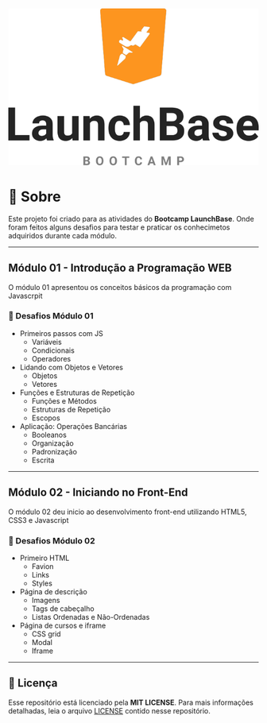<h1 align = "center"><img src="logoparagit.png" ></h1>

# :page_facing_up: Sobre

Este projeto foi criado para as atividades do **Bootcamp LaunchBase**. Onde foram feitos alguns desafios para testar e praticar os conhecimetos adquiridos durante cada módulo.

---

## Módulo 01 - Introdução a Programação WEB 

O módulo 01 apresentou os conceitos básicos da programação com Javascrpit

### :rocket: Desafios Módulo 01

 - Primeiros passos com JS
   - Variáveis
   - Condicionais
   - Operadores
 - Lidando com Objetos e Vetores
   - Objetos 
   - Vetores
 - Funções e Estruturas de Repetição
   - Funções e Métodos
   - Estruturas de Repetição
   - Escopos
 - Aplicação: Operações Bancárias
   - Booleanos
   - Organização
   - Padronização
   - Escrita

---

## Módulo 02 - Iniciando no Front-End

O módulo 02 deu inicio ao desenvolvimento front-end utilizando HTML5, CSS3 e Javascript

### :rocket: Desafios Módulo 02

 - Primeiro HTML
   - Favion
   - Links
   - Styles
 - Página de descrição
   - Imagens
   - Tags de cabeçalho
   - Listas Ordenadas e Não-Ordenadas
 - Página de cursos e iframe
   - CSS grid
   - Modal
   - Iframe 
---

## :memo: Licença

Esse repositório está licenciado pela **MIT LICENSE**. Para mais informações detalhadas, leia o arquivo [LICENSE](./LICENSE) contido nesse repositório.